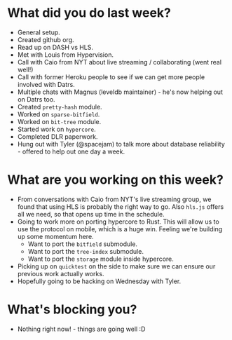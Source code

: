 # What did you do last week?
- General setup.
- Created github org.
- Read up on DASH vs HLS.
- Met with Louis from Hypervision.
- Call with Caio from NYT about live streaming / collaborating (went real well!)
- Call with former Heroku people to see if we can get more people involved with
  Datrs.
- Multiple chats with Magnus (leveldb maintainer) - he's now helping out on
  Datrs too.
- Created `pretty-hash` module.
- Worked on `sparse-bitfield`.
- Worked on `bit-tree` module.
- Started work on `hypercore`.
- Completed DLR paperwork.
- Hung out with Tyler (@spacejam) to talk more about database reliability -
  offered to help out one day a week.

# What are you working on this week?
- From conversations with Caio from NYT's live streaming group, we found that
  using HLS is probably the right way to go. Also `hls.js` offers all we need,
  so that opens up time in the schedule.
- Going to work more on porting hypercore to Rust. This will allow us to use the
  protocol on mobile, which is a huge win. Feeling we're building up some
  momentum here.
  - Want to port the `bitfield` submodule.
  - Want to port the `tree-index` submodule.
  - Want to port the `storage` module inside hypercore.
- Picking up on `quicktest` on the side to make sure we can ensure our previous
  work actually works.
- Hopefully going to be hacking on Wednesday with Tyler.

# What's blocking you?
- Nothing right now! - things are going well :D
